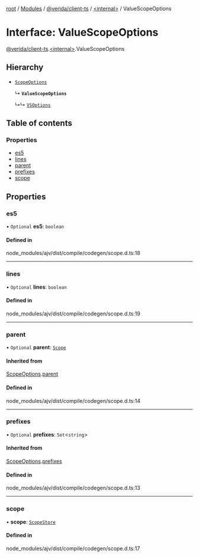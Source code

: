 [root](../README.md) / [Modules](../modules.md) / [@verida/client-ts](../modules/verida_client_ts.md) / [<internal\>](../modules/verida_client_ts._internal_.md) / ValueScopeOptions

# Interface: ValueScopeOptions

[@verida/client-ts](../modules/verida_client_ts.md).[<internal\>](../modules/verida_client_ts._internal_.md).ValueScopeOptions

## Hierarchy

- [`ScopeOptions`](verida_client_ts._internal_.ScopeOptions.md)

  ↳ **`ValueScopeOptions`**

  ↳↳ [`VSOptions`](verida_client_ts._internal_.VSOptions.md)

## Table of contents

### Properties

- [es5](verida_client_ts._internal_.ValueScopeOptions.md#es5)
- [lines](verida_client_ts._internal_.ValueScopeOptions.md#lines)
- [parent](verida_client_ts._internal_.ValueScopeOptions.md#parent)
- [prefixes](verida_client_ts._internal_.ValueScopeOptions.md#prefixes)
- [scope](verida_client_ts._internal_.ValueScopeOptions.md#scope)

## Properties

### es5

• `Optional` **es5**: `boolean`

#### Defined in

node_modules/ajv/dist/compile/codegen/scope.d.ts:18

___

### lines

• `Optional` **lines**: `boolean`

#### Defined in

node_modules/ajv/dist/compile/codegen/scope.d.ts:19

___

### parent

• `Optional` **parent**: [`Scope`](../classes/verida_client_ts._internal_.Scope.md)

#### Inherited from

[ScopeOptions](verida_client_ts._internal_.ScopeOptions.md).[parent](verida_client_ts._internal_.ScopeOptions.md#parent)

#### Defined in

node_modules/ajv/dist/compile/codegen/scope.d.ts:14

___

### prefixes

• `Optional` **prefixes**: `Set`<`string`\>

#### Inherited from

[ScopeOptions](verida_client_ts._internal_.ScopeOptions.md).[prefixes](verida_client_ts._internal_.ScopeOptions.md#prefixes)

#### Defined in

node_modules/ajv/dist/compile/codegen/scope.d.ts:13

___

### scope

• **scope**: [`ScopeStore`](../modules/verida_client_ts._internal_.md#scopestore)

#### Defined in

node_modules/ajv/dist/compile/codegen/scope.d.ts:17
